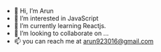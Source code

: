 - 👋 Hi, I’m Arun
- 👀 I’m interested in JavaScript
- 🌱 I’m currently learning Reactjs. 
- 💞️ I’m looking to collaborate on ...
- 📫 you can reach me at arun923016@gmail.com

<!---
Novoice08/Novoice08 is a ✨ special ✨ repository because its `README.md` (this file) appears on your GitHub profile.
You can click the Preview link to take a look at your changes.
--->

